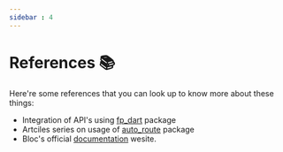 ```yaml
---
sidebar : 4
---
```


# References 📚

Here're some references that you can look up to know more about these things:

- Integration of API's using [fp_dart](https://www.sandromaglione.com/techblog/real_example_fpdart_open_meteo_api_part_2) package
- Artciles series on usage of [auto_route](https://medium.com/@CavinMac/list/auto-route-in-flutter-105bbe608e12) package
- Bloc's official [documentation](https://bloclibrary.dev/#/gettingstarted) wesite.